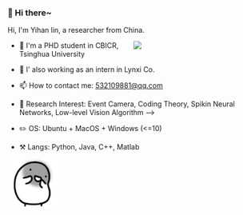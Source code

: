 ### 👋 Hi there~




Hi, I'm Yihan lin, a researcher from China.

[<img align="right" width="50%" src="https://github-readme-stats.vercel.app/api?username=lyh983012&show_icons=true">](https://metrics.lecoq.io/lyh983012?template=classic)

- 🏫 I'm a PHD student in  CBICR, Tsinghua University
- 🏫 I' also working as an intern in Lynxi Co. 
- 📫 How to contact me: 532109881@qq.com
- 🔭 Research Interest: Event Camera, Coding Theory, Spikin Neural Networks, Low-level Vision Algorithm
-->


- ✏️ OS: Ubuntu + MacOS + Windows (<=10)
- ⚒️ Langs: Python, Java, C++, Matlab

<img align="left" width="20%" src="./test.gif" alt="show" />
